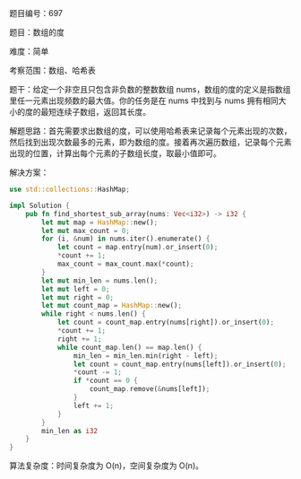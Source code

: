 题目编号：697

题目：数组的度

难度：简单

考察范围：数组、哈希表

题干：给定一个非空且只包含非负数的整数数组 nums，数组的度的定义是指数组里任一元素出现频数的最大值。你的任务是在 nums 中找到与 nums 拥有相同大小的度的最短连续子数组，返回其长度。

解题思路：首先需要求出数组的度，可以使用哈希表来记录每个元素出现的次数，然后找到出现次数最多的元素，即为数组的度。接着再次遍历数组，记录每个元素出现的位置，计算出每个元素的子数组长度，取最小值即可。

解决方案：

```rust
use std::collections::HashMap;

impl Solution {
    pub fn find_shortest_sub_array(nums: Vec<i32>) -> i32 {
        let mut map = HashMap::new();
        let mut max_count = 0;
        for (i, &num) in nums.iter().enumerate() {
            let count = map.entry(num).or_insert(0);
            *count += 1;
            max_count = max_count.max(*count);
        }
        let mut min_len = nums.len();
        let mut left = 0;
        let mut right = 0;
        let mut count_map = HashMap::new();
        while right < nums.len() {
            let count = count_map.entry(nums[right]).or_insert(0);
            *count += 1;
            right += 1;
            while count_map.len() == map.len() {
                min_len = min_len.min(right - left);
                let count = count_map.entry(nums[left]).or_insert(0);
                *count -= 1;
                if *count == 0 {
                    count_map.remove(&nums[left]);
                }
                left += 1;
            }
        }
        min_len as i32
    }
}
```

算法复杂度：时间复杂度为 O(n)，空间复杂度为 O(n)。